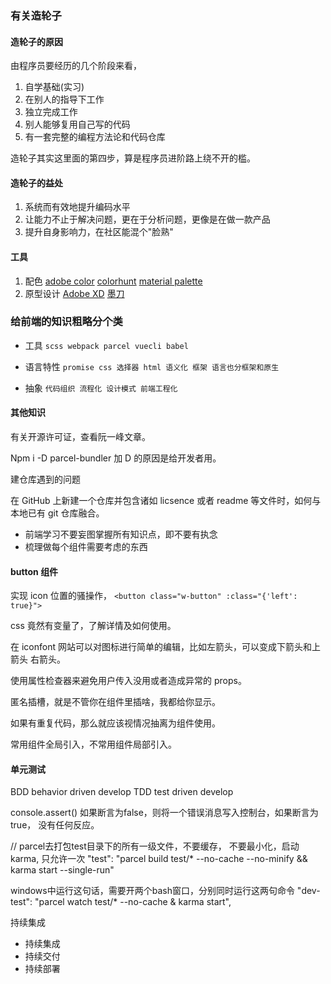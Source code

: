 ### 有关造轮子

#### 造轮子的原因

由程序员要经历的几个阶段来看，

1. 自学基础(实习)
2. 在别人的指导下工作
3. 独立完成工作
4. 别人能够复用自己写的代码
5. 有一套完整的编程方法论和代码仓库

造轮子其实这里面的第四步，算是程序员进阶路上绕不开的槛。

#### 造轮子的益处

1. 系统而有效地提升编码水平
2. 让能力不止于解决问题，更在于分析问题，更像是在做一款产品
3. 提升自身影响力，在社区能混个"脸熟"

#### 工具

1. 配色 [adobe color](https://color.adobe.com/zh/create/color-wheel/)	[colorhunt](https://colorhunt.co)	[material palette](https://www.materialpalette.com)
2. 原型设计 [Adobe XD](https://www.adobe.com/cn/products/xd.html)	[墨刀](https://modao.cc)

### 给前端的知识粗略分个类

- 工具 `scss webpack parcel vuecli babel`

- 语言特性 `promise css 选择器 html 语义化 框架 语言也分框架和原生`

- 抽象 `代码组织 流程化 设计模式 前端工程化`

#### 其他知识

有关开源许可证，查看阮一峰文章。

Npm i -D parcel-bundler 加 D 的原因是给开发者用。

建仓库遇到的问题

在 GitHub 上新建一个仓库并包含诸如 licsence 或者 readme 等文件时，如何与本地已有 git 仓库融合。

- 前端学习不要妄图掌握所有知识点，即不要有执念
- 梳理做每个组件需要考虑的东西

#### button 组件

实现 icon 位置的骚操作，
`<button class="w-button" :class="{'left': true}">`

css 竟然有变量了，了解详情及如何使用。

在 iconfont 网站可以对图标进行简单的编辑，比如左箭头，可以变成下箭头和上箭头 右箭头。

使用属性检查器来避免用户传入没用或者造成异常的 props。

匿名插槽，就是不管你在组件里插啥，我都给你显示。

如果有重复代码，那么就应该视情况抽离为组件使用。

常用组件全局引入，不常用组件局部引入。

#### 单元测试
BDD behavior driven develop
TDD test driven develop 

console.assert() 如果断言为false，则将一个错误消息写入控制台，如果断言为true， 没有任何反应。

 // parcel去打包test目录下的所有一级文件，不要缓存， 不要最小化，启动 karma, 只允许一次
    "test": "parcel build test/* --no-cache --no-minify && karma start --single-run"

windows中运行这句话，需要开两个bash窗口，分别同时运行这两句命令
"dev-test": "parcel watch test/* --no-cache & karma start",

持续集成
- 持续集成
- 持续交付
- 持续部署